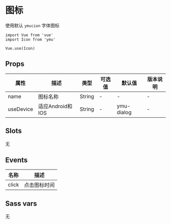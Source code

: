 # 图标


使用默认 `ymucion` 字体图标

```JS
import Vue from 'vue'
import Icon from 'ymu'

Vue.use(Icon)
```


## Props

| 属性 | 描述 | 类型 | 可选值 | 默认值 | 版本说明 |
| - | - | - | - | - | - |
| name | 图标名称 | String | - | - | - |
| useDevice | 适应Android和IOS | String | - | ymu-dialog | - |


## Slots

无


## Events

| 名称 | 描述 |
| :-: | :-: |
| click | 点击图标时间 |


## Sass vars

无

